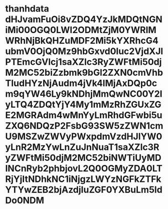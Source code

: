 # thanhdata dHJvamFuOi8vZDQ4YzJkMDQtNGNiMi00OGQ0LWI2ODMtZjM0YWRlMWRhNjBkQHZuMDF2Mi5kYXRhcG4ubmV0OjQ0Mz9hbGxvd0luc2VjdXJlPTEmcGVlcj1saXZlc3RyZWFtMi50djM2MC52biZzbmk9bGl2ZXN0cmVhbTIudHYzNjAudm4jVk4lMjAxDQp0cm9qYW46Ly9kNDhjMmQwNC00Y2IyLTQ4ZDQtYjY4My1mMzRhZGUxZGE2MGRAdm4wMnYyLmRhdGFwbi5uZXQ6NDQzP2FsbG93SW5zZWN1cmU9MSZwZWVyPWxpdmVzdHJlYW0yLnR2MzYwLnZuJnNuaT1saXZlc3RyZWFtMi50djM2MC52biNWTiUyMDINCnRyb2phbjovL2Q0OGMyZDA0LTRjYjItNDhkNC1iNjgzLWYzNGFkZTFkYTYwZEB2bjAzdjIuZGF0YXBuLm5ldDo0NDM
